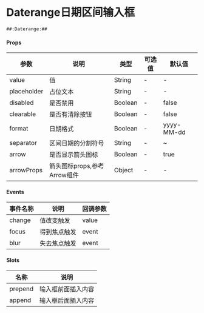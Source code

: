 # Daterange日期区间输入框

```
##:Daterange:##
```

#### Props
| 参数      | 说明    | 类型      | 可选值       | 默认值   |
|---------- |-------- |---------- |------------- |--------- |
| value     | 值   | String  |   -       |    -    |
| placeholder     | 占位文本   | String  |   -       |    -    |
| disabled     | 是否禁用   | Boolean  |   -       |    false    |
| clearable     | 是否有清除按钮   | Boolean  |   -       |    false    |
| format     | 日期格式   | Boolean  |   -       |    yyyy-MM-dd    |
| separator     | 区间日期的分割符号   | String  |   -       |    ~    |
| arrow     | 是否显示箭头图标   | Boolean  |   -       |    true    |
| arrowProps     | 箭头图标props,参考Arrow组件   | Object  |   -       |    -    |

#### Events
| 事件名称 | 说明 | 回调参数 |
|---------|--------|---------|
| change | 值改变触发 | value |
| focus | 得到焦点触发 | event |
| blur | 失去焦点触发 | event |

#### Slots
| 名称 | 说明 | 
|---------|--------|
| prepend | 输入框前面插入内容 |
| append | 输入框后面插入内容 |